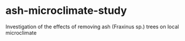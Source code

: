 # ash-microclimate-study
Investigation of the effects of removing ash (Fraxinus sp.) trees on local microclimate
